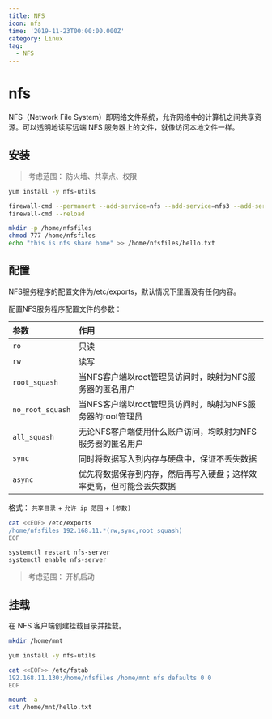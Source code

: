 ```yaml
---
title: NFS
icon: nfs
time: '2019-11-23T00:00:00.000Z'
category: Linux
tag:
  - NFS
---
```


# nfs

NFS（Network File System）即网络文件系统，允许网络中的计算机之间共享资源。可以透明地读写远端 NFS 服务器上的文件，就像访问本地文件一样。

## 安装

> 考虑范围： 防火墙、共享点、权限

```bash
yum install -y nfs-utils

firewall-cmd --permanent --add-service=nfs --add-service=nfs3 --add-service=rpc-bind
firewall-cmd --reload

mkdir -p /home/nfsfiles
chmod 777 /home/nfsfiles
echo "this is nfs share home" >> /home/nfsfiles/hello.txt
```

## 配置

NFS服务程序的配置文件为/etc/exports，默认情况下里面没有任何内容。

配置NFS服务程序配置文件的参数：

| 参数 | 作用 |
| :--- | :--- |
| `ro` | 只读 |
| `rw` | 读写 |
| `root_squash` | 当NFS客户端以root管理员访问时，映射为NFS服务器的匿名用户 |
| `no_root_squash` | 当NFS客户端以root管理员访问时，映射为NFS服务器的root管理员 |
| `all_squash` | 无论NFS客户端使用什么账户访问，均映射为NFS服务器的匿名用户 |
| `sync` | 同时将数据写入到内存与硬盘中，保证不丢失数据 |
| `async` | 优先将数据保存到内存，然后再写入硬盘；这样效率更高，但可能会丢失数据 |

格式： `共享目录` + `允许 ip 范围` + `(参数)`

```bash
cat <<EOF> /etc/exports
/home/nfsfiles 192.168.11.*(rw,sync,root_squash)
EOF

systemctl restart nfs-server
systemctl enable nfs-server
```

> 考虑范围： 开机启动

## 挂载

在 NFS 客户端创建挂载目录并挂载。

```bash
mkdir /home/mnt

yum install -y nfs-utils

cat <<EOF>> /etc/fstab
192.168.11.130:/home/nfsfiles /home/mnt nfs defaults 0 0
EOF

mount -a
cat /home/mnt/hello.txt
```

